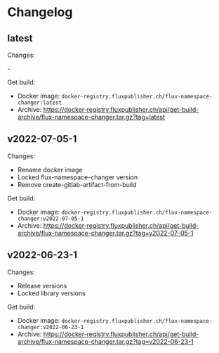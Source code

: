 # Changelog

## latest

Changes:

\-

Get build:

- Docker image: `docker-registry.fluxpublisher.ch/flux-namespace-changer:latest`
- Archive: https://docker-registry.fluxpublisher.ch/api/get-build-archive/flux-namespace-changer.tar.gz?tag=latest

## v2022-07-05-1

Changes:

- Rename docker image
- Locked flux-namespace-changer version
- Remove create-gitlab-artifact-from-build

Get build:

- Docker image: `docker-registry.fluxpublisher.ch/flux-namespace-changer:v2022-07-05-1`
- Archive: https://docker-registry.fluxpublisher.ch/api/get-build-archive/flux-namespace-changer.tar.gz?tag=v2022-07-05-1

## v2022-06-23-1

Changes:

- Release versions
- Locked library versions

Get build:

- Docker image: `docker-registry.fluxpublisher.ch/flux-namespace-changer:v2022-06-23-1`
- Archive: https://docker-registry.fluxpublisher.ch/api/get-build-archive/flux-namespace-changer.tar.gz?tag=v2022-06-23-1
